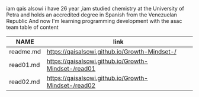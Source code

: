 iam qais alsowi i have 26 year ,iam studied chemistry at the University of Petra and holds an accredited degree in Spanish from the Venezuelan Republic
And now I'm learning programming development with the asac team
table of content

NAME | link
------------ | -------------
readme.md | https://qaisalsowi.github.io/Growth-Mindset-/
read01.md | https://qaisalsowi.github.io/Growth-Mindset-/read01
read02.md | https://qaisalsowi.github.io/Growth-Mindset-/read02